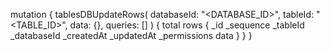 mutation {
    tablesDBUpdateRows(
        databaseId: "<DATABASE_ID>",
        tableId: "<TABLE_ID>",
        data: {},
        queries: []
    ) {
        total
        rows {
            _id
            _sequence
            _tableId
            _databaseId
            _createdAt
            _updatedAt
            _permissions
            data
        }
    }
}
